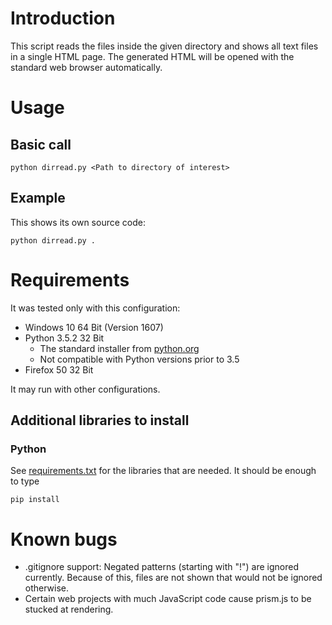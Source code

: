 # Introduction

This script reads the files inside the given directory and shows all text files in a single HTML page. The generated HTML will be opened with the standard web browser automatically.

# Usage

## Basic call

```
python dirread.py <Path to directory of interest>
```

## Example

This shows its own source code:

```
python dirread.py .
```

# Requirements

It was tested only with this configuration:

* Windows 10 64 Bit (Version 1607)
* Python 3.5.2 32 Bit
  * The standard installer from [python.org](https://www.python.org/)
  * Not compatible with Python versions prior to 3.5
* Firefox 50 32 Bit

It may run with other configurations.

## Additional libraries to install

### Python

See [requirements.txt](requirements.txt) for the libraries that are needed. It should be enough to type

```
pip install
```


# Known bugs

* .gitignore support: Negated patterns (starting with "!") are ignored currently. Because of this, files are not shown that would not be ignored otherwise.
* Certain web projects with much JavaScript code cause prism.js to be stucked at rendering.
